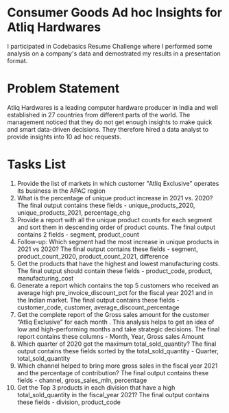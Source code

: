 # Consumer Goods Ad hoc Insights for Atliq Hardwares
I participated in Codebasics Resume Challenge where I performed some analysis on a company's data and demostrated my results in a presentation format.

# Problem Statement
Atliq Hardwares is a leading computer hardware producer in India and well established in 27 countries from different parts of the world. The management noticed that they do not get enough insights to make quick and smart data-driven decisions. They therefore hired a data analyst to provide insights into 10 ad hoc requests.

# Tasks List
1. Provide the list of markets in which customer "Atliq Exclusive" operates its business in the APAC region
2. What is the percentage of unique product increase in 2021 vs. 2020? The final output contains these fields - unique_products_2020, unique_products_2021, percentage_chg 
3. Provide a report with all the unique product counts for each segment and sort them in descending order of product counts. The final output contains 2 fields - segment, product_count 
4. Follow-up: Which segment had the most increase in unique products in 2021 vs 2020? The final output contains these fields - segment, product_count_2020, product_count_2021, difference 
5. Get the products that have the highest and lowest manufacturing costs. The final output should contain these fields - product_code, product, manufacturing_cost
6. Generate a report which contains the top 5 customers who received an average high pre_invoice_discount_pct for the fiscal year 2021 and in the Indian market. The final output contains these fields - customer_code, customer, average_discount_percentage 
7. Get the complete report of the Gross sales amount for the customer “Atliq Exclusive” for each month . This analysis helps to get an idea of low and high-performing months and take strategic decisions. The final report contains these columns - Month, Year, Gross sales Amount 
8. Which quarter of 2020 got the maximum total_sold_quantity? The final output contains these fields sorted by the total_sold_quantity - Quarter, total_sold_quantity 
9. Which channel helped to bring more gross sales in the fiscal year 2021 and the percentage of contribution? The final output contains these fields - channel, gross_sales_mln, percentage 
10. Get the Top 3 products in each division that have a high total_sold_quantity in the fiscal_year 2021? The final output contains these fields - division, product_code
